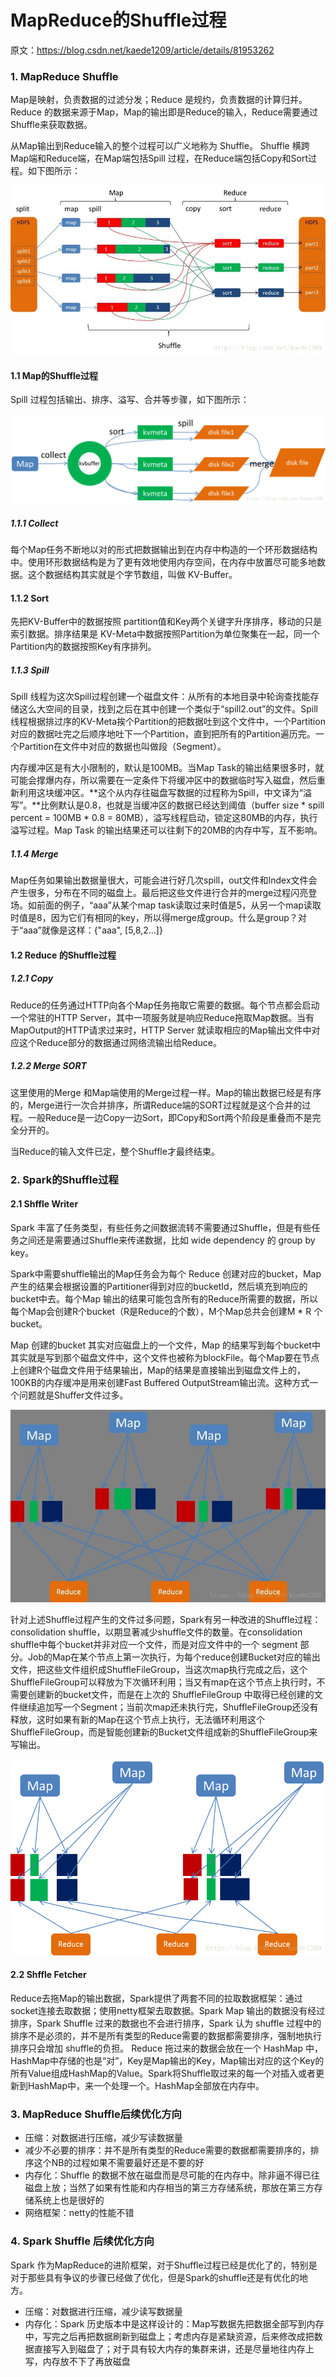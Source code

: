 # MapReduce的Shuffle过程

原文：https://blog.csdn.net/kaede1209/article/details/81953262



### 1. MapReduce Shuffle

Map是映射，负责数据的过滤分发；Reduce 是规约，负责数据的计算归并。Reduce 的数据来源于Map，Map的输出即是Reduce的输入，Reduce需要通过Shuffle来获取数据。

从Map输出到Reduce输入的整个过程可以广义地称为 Shuffle。 Shuffle 横跨Map端和Reduce端，在Map端包括Spill 过程，在Reduce端包括Copy和Sort过程。如下图所示：

![1](./images/Shuffle_Processing/1.jpeg)

#### 1.1 Map的Shuffle过程

Spill 过程包括输出、排序、溢写、合并等步骤，如下图所示：

![2](./images/Shuffle_Processing/2.png)

##### 1.1.1 Collect

每个Map任务不断地以对的形式把数据输出到在内存中构造的一个环形数据结构中。使用环形数据结构是为了更有效地使用内存空间，在内存中放置尽可能多地数据。这个数据结构其实就是个字节数组，叫做 KV-Buffer。

#### 1.1.2 Sort

先把KV-Buffer中的数据按照 partition值和Key两个关键字升序排序，移动的只是索引数据。排序结果是 KV-Meta中数据按照Partition为单位聚集在一起，同一个Partition内的数据按照Key有序排列。

##### 1.1.3 Spill

Spill 线程为这次Spill过程创建一个磁盘文件：从所有的本地目录中轮询查找能存储这么大空间的目录，找到之后在其中创建一个类似于“spill2.out”的文件。Spill线程根据排过序的KV-Meta挨个Partition的把数据吐到这个文件中，一个Partition对应的数据吐完之后顺序地吐下一个Partition，直到把所有的Partition遍历完。一个Partition在文件中对应的数据也叫做段（Segment）。

内存缓冲区是有大小限制的，默认是100MB。当Map Task的输出结果很多时，就可能会撑爆内存，所以需要在一定条件下将缓冲区中的数据临时写入磁盘，然后重新利用这块缓冲区。**这个从内存往磁盘写数据的过程称为Spill，中文译为“溢写”。**比例默认是0.8，也就是当缓冲区的数据已经达到阈值（buffer size * spill percent = 100MB * 0.8 = 80MB），溢写线程启动，锁定这80MB的内存，执行溢写过程。Map Task 的输出结果还可以往剩下的20MB的内存中写，互不影响。

##### 1.1.4 Merge

Map任务如果输出数据量很大，可能会进行好几次spill，out文件和Index文件会产生很多，分布在不同的磁盘上。最后把这些文件进行合并的merge过程闪亮登场。如前面的例子，“aaa”从某个map task读取过来时值是5，从另一个map读取时值是8，因为它们有相同的key，所以得merge成group。什么是group？对于“aaa”就像是这样：{"aaa", [5,8,2...]}

#### 1.2 Reduce 的Shuffle过程

##### 1.2.1 Copy

Reduce的任务通过HTTP向各个Map任务拖取它需要的数据。每个节点都会启动一个常驻的HTTP Server，其中一项服务就是响应Reduce拖取Map数据。当有MapOutput的HTTP请求过来时，HTTP Server 就读取相应的Map输出文件中对应这个Reduce部分的数据通过网络流输出给Reduce。

##### 1.2.2 Merge SORT

这里使用的Merge 和Map端使用的Merge过程一样。Map的输出数据已经是有序的，Merge进行一次合并排序，所谓Reduce端的SORT过程就是这个合并的过程。一般Reduce是一边Copy一边Sort，即Copy和Sort两个阶段是重叠而不是完全分开的。

当Reduce的输入文件已定，整个Shuffle才最终结束。

### 2. Spark的Shuffle过程

#### 2.1 Shffle Writer

Spark 丰富了任务类型，有些任务之间数据流转不需要通过Shuffle，但是有些任务之间还是需要通过Shuffle来传递数据，比如 wide dependency 的 group by key。

Spark中需要shuffle输出的Map任务会为每个 Reduce 创建对应的bucket，Map产生的结果会根据设置的Partitioner得到对应的bucketId，然后填充到响应的bucket中去。每个Map 输出的结果可能包含所有的Reduce所需要的数据，所以每个Map会创建R个bucket（R是Reduce的个数），M个Map总共会创建M * R 个bucket。

Map 创建的bucket 其实对应磁盘上的一个文件，Map 的结果写到每个bucket中其实就是写到那个磁盘文件中，这个文件也被称为blockFile。每个Map要在节点上创建R个磁盘文件用于结果输出，Map的结果是直接输出到磁盘文件上的，100KB的内存缓冲是用来创建Fast Buffered OutputStream输出流。这种方式一个问题就是Shuffer文件过多。

![3](./images/Shuffle_Processing/3.jpeg)

针对上述Shuffle过程产生的文件过多问题，Spark有另一种改进的Shuffle过程：consolidation shuffle，以期显著减少shuffle文件的数量。在consolidation shuffle中每个bucket并非对应一个文件，而是对应文件中的一个 segment 部分。Job的Map在某个节点上第一次执行，为每个reduce创建Bucket对应的输出文件，把这些文件组织成ShuffleFileGroup，当这次map执行完成之后，这个ShuffleFileGroup可以释放为下次循环利用；当又有map在这个节点上执行时，不需要创建新的bucket文件，而是在上次的 ShuffleFileGroup 中取得已经创建的文件继续追加写一个Segment；当前次map还未执行完，ShuffleFileGroup还没有释放，这时如果有新的Map在这个节点上执行，无法循环利用这个ShuffleFileGroup，而是智能创建新的Bucket文件组成新的ShuffleFileGroup来写输出。

![4](./images/Shuffle_Processing/4.png)

#### 2.2 Shffle Fetcher

Reduce去拖Map的输出数据，Spark提供了两套不同的拉取数据框架：通过socket连接去取数据；使用netty框架去取数据。Spark Map 输出的数据没有经过排序，Spark Shuffle 过来的数据也不会进行排序，Spark 认为 shuffle 过程中的排序不是必须的，并不是所有类型的Reduce需要的数据都需要排序，强制地执行排序只会增加 shuffle的负担。 Reduce 拖过来的数据会放在一个 HashMap 中，HashMap中存储的也是“对”，Key是Map输出的Key，Map输出对应的这个Key的所有Value组成HashMap的Value。Spark将Shuffle取过来的每一个对插入或者更新到HashMap中，来一个处理一个。HashMap全部放在内存中。

### 3. MapReduce Shuffle后续优化方向

* 压缩：对数据进行压缩，减少写读数据量
* 减少不必要的排序：并不是所有类型的Reduce需要的数据都需要排序的，排序这个NB的过程如果不需要最好还是不要的好
* 内存化：Shuffle 的数据不放在磁盘而是尽可能的在内存中。除非逼不得已往磁盘上放；当然了如果有性能和内存相当的第三方存储系统，那放在第三方存储系统上也是很好的
* 网络框架：netty的性能不错

### 4. Spark Shuffle 后续优化方向

Spark 作为MapReduce的进阶框架，对于Shuffle过程已经是优化了的，特别是对于那些具有争议的步骤已经做了优化，但是Spark的shuffle还是有优化的地方。

* 压缩：对数据进行压缩，减少读写数据量
* 内存化：Spark 历史版本中是这样设计的：Map写数据先把数据全部写到内存中，写完之后再把数据刷新到磁盘上；考虑内存是紧缺资源，后来修改成把数据直接写入到磁盘了；对于具有较大内存的集群来讲，还是尽量地往内存上写，内存放不下了再放磁盘
